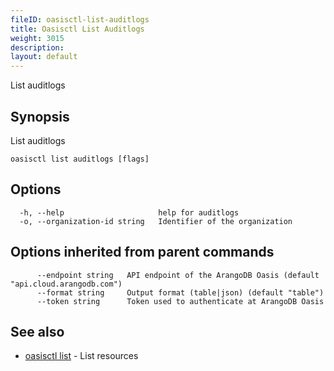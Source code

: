 ```yaml
---
fileID: oasisctl-list-auditlogs
title: Oasisctl List Auditlogs
weight: 3015
description: 
layout: default
---
```

List auditlogs

## Synopsis

List auditlogs

```
oasisctl list auditlogs [flags]
```

## Options

```
  -h, --help                     help for auditlogs
  -o, --organization-id string   Identifier of the organization
```

## Options inherited from parent commands

```
      --endpoint string   API endpoint of the ArangoDB Oasis (default "api.cloud.arangodb.com")
      --format string     Output format (table|json) (default "table")
      --token string      Token used to authenticate at ArangoDB Oasis
```

## See also

* [oasisctl list]()	 - List resources

